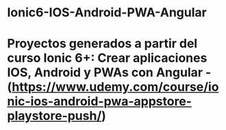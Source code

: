 # Ionic6-IOS-Android-PWA-Angular
# Proyectos generados a partir del curso Ionic 6+: Crear aplicaciones IOS, Android y PWAs con Angular - (https://www.udemy.com/course/ionic-ios-android-pwa-appstore-playstore-push/)
